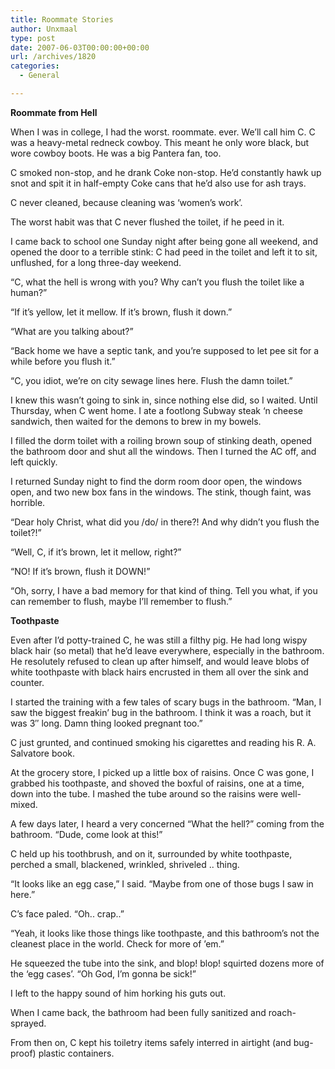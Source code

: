 ```yaml
---
title: Roommate Stories
author: Unxmaal
type: post
date: 2007-06-03T00:00:00+00:00
url: /archives/1820
categories:
  - General

---
```

**Roommate from Hell**

When I was in college, I had the worst. roommate. ever. We&#8217;ll call him C. C was a heavy-metal redneck cowboy. This meant he only wore black, but wore cowboy boots. He was a big Pantera fan, too.

C smoked non-stop, and he drank Coke non-stop. He&#8217;d constantly hawk up snot and spit it in half-empty Coke cans that he&#8217;d also use for ash trays.

C never cleaned, because cleaning was &#8216;women&#8217;s work&#8217;.

The worst habit was that C never flushed the toilet, if he peed in it.

I came back to school one Sunday night after being gone all weekend, and opened the door to a terrible stink: C had peed in the toilet and left it to sit, unflushed, for a long three-day weekend.

&#8220;C, what the hell is wrong with you? Why can&#8217;t you flush the toilet like a human?&#8221;

&#8220;If it&#8217;s yellow, let it mellow. If it&#8217;s brown, flush it down.&#8221;

&#8220;What are you talking about?&#8221;

&#8220;Back home we have a septic tank, and you&#8217;re supposed to let pee sit for a while before you flush it.&#8221;

&#8220;C, you idiot, we&#8217;re on city sewage lines here. Flush the damn toilet.&#8221;

I knew this wasn&#8217;t going to sink in, since nothing else did, so I waited. Until Thursday, when C went home. I ate a footlong Subway steak &#8216;n cheese sandwich, then waited for the demons to brew in my bowels.

I filled the dorm toilet with a roiling brown soup of stinking death, opened the bathroom door and shut all the windows. Then I turned the AC off, and left quickly.

I returned Sunday night to find the dorm room door open, the windows open, and two new box fans in the windows. The stink, though faint, was horrible.

&#8220;Dear holy Christ, what did you /do/ in there?! And why didn&#8217;t you flush the toilet?!&#8221;

&#8220;Well, C, if it&#8217;s brown, let it mellow, right?&#8221;

&#8220;NO! If it&#8217;s brown, flush it DOWN!&#8221;

&#8220;Oh, sorry, I have a bad memory for that kind of thing. Tell you what, if you can remember to flush, maybe I&#8217;ll remember to flush.&#8221;

**Toothpaste**

Even after I&#8217;d potty-trained C, he was still a filthy pig. He had long wispy black hair (so metal) that he&#8217;d leave everywhere, especially in the bathroom. He resolutely refused to clean up after himself, and would leave blobs of white toothpaste with black hairs encrusted in them all over the sink and counter.

I started the training with a few tales of scary bugs in the bathroom. &#8220;Man, I saw the biggest freakin&#8217; bug in the bathroom. I think it was a roach, but it was 3&#8243; long. Damn thing looked pregnant too.&#8221;

C just grunted, and continued smoking his cigarettes and reading his R. A. Salvatore book.

At the grocery store, I picked up a little box of raisins. Once C was gone, I grabbed his toothpaste, and shoved the boxful of raisins, one at a time, down into the tube. I mashed the tube around so the raisins were well-mixed.

A few days later, I heard a very concerned &#8220;What the hell?&#8221; coming from the bathroom. &#8220;Dude, come look at this!&#8221;

C held up his toothbrush, and on it, surrounded by white toothpaste, perched a small, blackened, wrinkled, shriveled .. thing.

&#8220;It looks like an egg case,&#8221; I said. &#8220;Maybe from one of those bugs I saw in here.&#8221;

C&#8217;s face paled. &#8220;Oh.. crap..&#8221;

&#8220;Yeah, it looks like those things like toothpaste, and this bathroom&#8217;s not the cleanest place in the world. Check for more of &#8217;em.&#8221;

He squeezed the tube into the sink, and blop! blop! squirted dozens more of the &#8216;egg cases&#8217;. &#8220;Oh God, I&#8217;m gonna be sick!&#8221;

I left to the happy sound of him horking his guts out.

When I came back, the bathroom had been fully sanitized and roach-sprayed.

From then on, C kept his toiletry items safely interred in airtight (and bug-proof) plastic containers.
